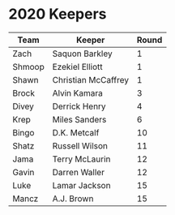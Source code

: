 # 2020 Keepers

| Team  | Keeper         | Round |
| ----- | -------------- | ----- |
| Zach  | Saquon Barkley | 1     |
| Shmoop| Ezekiel Elliott| 1     |
| Shawn | Christian McCaffrey| 1 |
| Brock | Alvin Kamara   | 3     |
| Divey | Derrick Henry  | 4     |
| Krep  | Miles Sanders  | 6     |
| Bingo | D.K. Metcalf   | 10    |
| Shatz | Russell Wilson | 11    |
| Jama  | Terry McLaurin | 12    |
| Gavin | Darren Waller  | 12    |
| Luke  | Lamar Jackson  | 15    |
| Mancz | A.J. Brown     | 15    |


